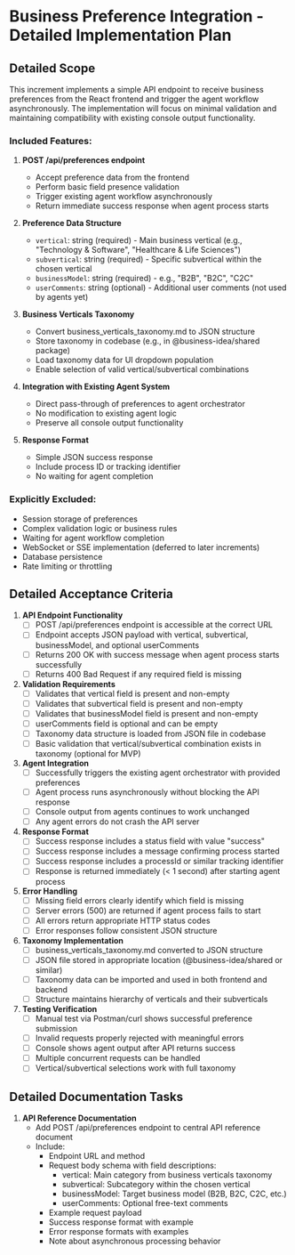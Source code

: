 # Business Preference Integration - Detailed Implementation Plan

## Detailed Scope

This increment implements a simple API endpoint to receive business preferences from the React frontend and trigger the agent workflow asynchronously. The implementation will focus on minimal validation and maintaining compatibility with existing console output functionality.

### Included Features:
1. **POST /api/preferences endpoint**
   - Accept preference data from the frontend
   - Perform basic field presence validation
   - Trigger existing agent workflow asynchronously
   - Return immediate success response when agent process starts

2. **Preference Data Structure**
   - `vertical`: string (required) - Main business vertical (e.g., "Technology & Software", "Healthcare & Life Sciences")
   - `subvertical`: string (required) - Specific subvertical within the chosen vertical
   - `businessModel`: string (required) - e.g., "B2B", "B2C", "C2C"
   - `userComments`: string (optional) - Additional user comments (not used by agents yet)

3. **Business Verticals Taxonomy**
   - Convert business_verticals_taxonomy.md to JSON structure
   - Store taxonomy in codebase (e.g., in @business-idea/shared package)
   - Load taxonomy data for UI dropdown population
   - Enable selection of valid vertical/subvertical combinations

4. **Integration with Existing Agent System**
   - Direct pass-through of preferences to agent orchestrator
   - No modification to existing agent logic
   - Preserve all console output functionality

5. **Response Format**
   - Simple JSON success response
   - Include process ID or tracking identifier
   - No waiting for agent completion

### Explicitly Excluded:
- Session storage of preferences
- Complex validation logic or business rules
- Waiting for agent workflow completion
- WebSocket or SSE implementation (deferred to later increments)
- Database persistence
- Rate limiting or throttling

## Detailed Acceptance Criteria

1. **API Endpoint Functionality**
   - [ ] POST /api/preferences endpoint is accessible at the correct URL
   - [ ] Endpoint accepts JSON payload with vertical, subvertical, businessModel, and optional userComments
   - [ ] Returns 200 OK with success message when agent process starts successfully
   - [ ] Returns 400 Bad Request if any required field is missing

2. **Validation Requirements**
   - [ ] Validates that vertical field is present and non-empty
   - [ ] Validates that subvertical field is present and non-empty
   - [ ] Validates that businessModel field is present and non-empty
   - [ ] userComments field is optional and can be empty
   - [ ] Taxonomy data structure is loaded from JSON file in codebase
   - [ ] Basic validation that vertical/subvertical combination exists in taxonomy (optional for MVP)

3. **Agent Integration**
   - [ ] Successfully triggers the existing agent orchestrator with provided preferences
   - [ ] Agent process runs asynchronously without blocking the API response
   - [ ] Console output from agents continues to work unchanged
   - [ ] Any agent errors do not crash the API server

4. **Response Format**
   - [ ] Success response includes a status field with value "success"
   - [ ] Success response includes a message confirming process started
   - [ ] Success response includes a processId or similar tracking identifier
   - [ ] Response is returned immediately (< 1 second) after starting agent process

5. **Error Handling**
   - [ ] Missing field errors clearly identify which field is missing
   - [ ] Server errors (500) are returned if agent process fails to start
   - [ ] All errors return appropriate HTTP status codes
   - [ ] Error responses follow consistent JSON structure

6. **Taxonomy Implementation**
   - [ ] business_verticals_taxonomy.md converted to JSON structure
   - [ ] JSON file stored in appropriate location (@business-idea/shared or similar)
   - [ ] Taxonomy data can be imported and used in both frontend and backend
   - [ ] Structure maintains hierarchy of verticals and their subverticals

7. **Testing Verification**
   - [ ] Manual test via Postman/curl shows successful preference submission
   - [ ] Invalid requests properly rejected with meaningful errors
   - [ ] Console shows agent output after API returns success
   - [ ] Multiple concurrent requests can be handled
   - [ ] Vertical/subvertical selections work with full taxonomy

## Detailed Documentation Tasks

1. **API Reference Documentation**
   - Add POST /api/preferences endpoint to central API reference document
   - Include:
     - Endpoint URL and method
     - Request body schema with field descriptions:
       * vertical: Main category from business verticals taxonomy
       * subvertical: Subcategory within the chosen vertical
       * businessModel: Target business model (B2B, B2C, C2C, etc.)
       * userComments: Optional free-text comments
     - Example request payload
     - Success response format with example
     - Error response formats with examples
     - Note about asynchronous processing behavior